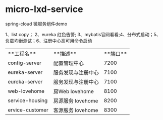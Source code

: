 # micro-lxd-service
spring-cloud 微服务组件demo

<table>
<tbody><tr>
<td>**工程名**</td>  <td>**描述**</td>  <td>**端口**</td>
</tr>
<tr>
<td>config-server</td>  <td>配置管理中心</td>  <td>7200</td>
</tr>
<tr>
<td>eureka-server</td>  <td>服务发现与注册中心 </td>  <td>7100</td>
</tr>

<tr>
<td>eureka-server</td>  <td>服务发现与注册中心 </td>  <td>7100</td>
</tr>

<tr>
<td>web-lovehome</td>  <td>房Web lovehome </td>  <td>8100</td>
</tr>


<tr>
<td>service-housing</td>  <td>房源服务 lovehome </td>  <td>8200</td>
</tr>

<tr>
<td>ervice-customer</td>  <td>客源服务 lovehome </td>  <td>8300</td>
</tr>
  

<tr>1、list copy； 2、eureka 红色告警; 3、mybatis官网看看;4、分布式启动；5、负载均衡测试；6、注册中心高可用命令启动</tr>


</tbody></table>
